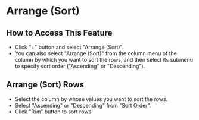 # Arrange (Sort)

## How to Access This Feature
* Click "+" button and select "Arrange (Sort)".
* You can also select "Arrange (Sort)" from the column menu of the column by which you want to sort the rows, and then select its submenu to specify sort order ("Ascending" or "Descending").

## Arrange (Sort) Rows
* Select the column by whose values you want to sort the rows.
* Select "Ascending" or "Descending" from "Sort Order".
* Click "Run" button to sort rows.
